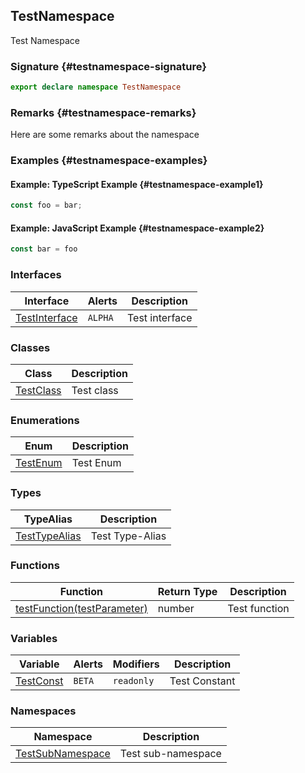 ## TestNamespace

Test Namespace

### Signature {#testnamespace-signature}

```typescript
export declare namespace TestNamespace
```

### Remarks {#testnamespace-remarks}

Here are some remarks about the namespace

### Examples {#testnamespace-examples}

#### Example: TypeScript Example {#testnamespace-example1}

```typescript
const foo = bar;
```

#### Example: JavaScript Example {#testnamespace-example2}

```javascript
const bar = foo
```

### Interfaces

| Interface | Alerts | Description |
| --- | --- | --- |
| [TestInterface](docs/simple-suite-test/testnamespace-testinterface-interface) | `ALPHA` | Test interface |

### Classes

| Class | Description |
| --- | --- |
| [TestClass](docs/simple-suite-test/testnamespace-testclass-class) | Test class |

### Enumerations

| Enum | Description |
| --- | --- |
| [TestEnum](docs/simple-suite-test/testnamespace-testenum-enum) | Test Enum |

### Types

| TypeAlias | Description |
| --- | --- |
| [TestTypeAlias](docs/simple-suite-test/testnamespace-testtypealias-typealias) | Test Type-Alias |

### Functions

| Function | Return Type | Description |
| --- | --- | --- |
| [testFunction(testParameter)](docs/simple-suite-test/testnamespace-testfunction-function) | number | Test function |

### Variables

| Variable | Alerts | Modifiers | Description |
| --- | --- | --- | --- |
| [TestConst](docs/simple-suite-test/testnamespace-testconst-variable) | `BETA` | `readonly` | Test Constant |

### Namespaces

| Namespace | Description |
| --- | --- |
| [TestSubNamespace](docs/simple-suite-test/testnamespace-testsubnamespace-namespace) | Test sub-namespace |
